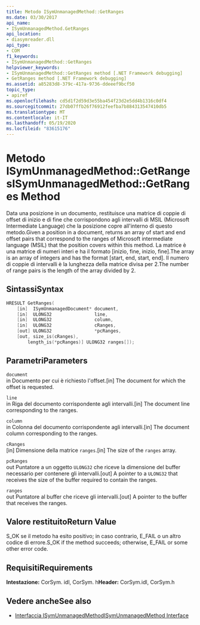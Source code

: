 ```yaml
---
title: Metodo ISymUnmanagedMethod::GetRanges
ms.date: 03/30/2017
api_name:
- ISymUnmanagedMethod.GetRanges
api_location:
- diasymreader.dll
api_type:
- COM
f1_keywords:
- ISymUnmanagedMethod::GetRanges
helpviewer_keywords:
- ISymUnmanagedMethod::GetRanges method [.NET Framework debugging]
- GetRanges method [.NET Framework debugging]
ms.assetid: a85283d8-379c-417a-9736-ddeeef9bcf50
topic_type:
- apiref
ms.openlocfilehash: cd5d1f2d59d3e55ba454f23d2e5dd4b1316c0df4
ms.sourcegitcommit: 27db07ffb26f76912feefba7b884313547410db5
ms.translationtype: MT
ms.contentlocale: it-IT
ms.lasthandoff: 05/19/2020
ms.locfileid: "83615176"
---
```

# <a name="isymunmanagedmethodgetranges-method"></a><span data-ttu-id="87752-102">Metodo ISymUnmanagedMethod::GetRanges</span><span class="sxs-lookup"><span data-stu-id="87752-102">ISymUnmanagedMethod::GetRanges Method</span></span>
<span data-ttu-id="87752-103">Data una posizione in un documento, restituisce una matrice di coppie di offset di inizio e di fine che corrispondono agli intervalli di MSIL (Microsoft Intermediate Language) che la posizione copre all'interno di questo metodo.</span><span class="sxs-lookup"><span data-stu-id="87752-103">Given a position in a document, returns an array of start and end offset pairs that correspond to the ranges of Microsoft intermediate language (MSIL) that the position covers within this method.</span></span> <span data-ttu-id="87752-104">La matrice è una matrice di numeri interi e ha il formato [inizio, fine, inizio, fine].</span><span class="sxs-lookup"><span data-stu-id="87752-104">The array is an array of integers and has the format [start, end, start, end].</span></span> <span data-ttu-id="87752-105">Il numero di coppie di intervalli è la lunghezza della matrice divisa per 2.</span><span class="sxs-lookup"><span data-stu-id="87752-105">The number of range pairs is the length of the array divided by 2.</span></span>  
  
## <a name="syntax"></a><span data-ttu-id="87752-106">Sintassi</span><span class="sxs-lookup"><span data-stu-id="87752-106">Syntax</span></span>  
  
```cpp  
HRESULT GetRanges(  
    [in]  ISymUnmanagedDocument* document,  
    [in]  ULONG32                line,  
    [in]  ULONG32                column,  
    [in]  ULONG32                cRanges,  
    [out] ULONG32                *pcRanges,  
    [out, size_is(cRanges),  
        length_is(*pcRanges)] ULONG32 ranges[]);  
```  
  
## <a name="parameters"></a><span data-ttu-id="87752-107">Parametri</span><span class="sxs-lookup"><span data-stu-id="87752-107">Parameters</span></span>  
 `document`  
 <span data-ttu-id="87752-108">in Documento per cui è richiesto l'offset.</span><span class="sxs-lookup"><span data-stu-id="87752-108">[in] The document for which the offset is requested.</span></span>  
  
 `line`  
 <span data-ttu-id="87752-109">in Riga del documento corrispondente agli intervalli.</span><span class="sxs-lookup"><span data-stu-id="87752-109">[in] The document line corresponding to the ranges.</span></span>  
  
 `column`  
 <span data-ttu-id="87752-110">in Colonna del documento corrispondente agli intervalli.</span><span class="sxs-lookup"><span data-stu-id="87752-110">[in] The document column corresponding to the ranges.</span></span>  
  
 `cRanges`  
 <span data-ttu-id="87752-111">[in] Dimensione della matrice `ranges`.</span><span class="sxs-lookup"><span data-stu-id="87752-111">[in] The size of the `ranges` array.</span></span>  
  
 `pcRanges`  
 <span data-ttu-id="87752-112">out Puntatore a un oggetto `ULONG32` che riceve la dimensione del buffer necessario per contenere gli intervalli.</span><span class="sxs-lookup"><span data-stu-id="87752-112">[out] A pointer to a `ULONG32` that receives the size of the buffer required to contain the ranges.</span></span>  
  
 `ranges`  
 <span data-ttu-id="87752-113">out Puntatore al buffer che riceve gli intervalli.</span><span class="sxs-lookup"><span data-stu-id="87752-113">[out] A pointer to the buffer that receives the ranges.</span></span>  
  
## <a name="return-value"></a><span data-ttu-id="87752-114">Valore restituito</span><span class="sxs-lookup"><span data-stu-id="87752-114">Return Value</span></span>  
 <span data-ttu-id="87752-115">S_OK se il metodo ha esito positivo; in caso contrario, E_FAIL o un altro codice di errore.</span><span class="sxs-lookup"><span data-stu-id="87752-115">S_OK if the method succeeds; otherwise, E_FAIL or some other error code.</span></span>  
  
## <a name="requirements"></a><span data-ttu-id="87752-116">Requisiti</span><span class="sxs-lookup"><span data-stu-id="87752-116">Requirements</span></span>  
 <span data-ttu-id="87752-117">**Intestazione:** CorSym. idl, CorSym. h</span><span class="sxs-lookup"><span data-stu-id="87752-117">**Header:** CorSym.idl, CorSym.h</span></span>  
  
## <a name="see-also"></a><span data-ttu-id="87752-118">Vedere anche</span><span class="sxs-lookup"><span data-stu-id="87752-118">See also</span></span>

- [<span data-ttu-id="87752-119">Interfaccia ISymUnmanagedMethod</span><span class="sxs-lookup"><span data-stu-id="87752-119">ISymUnmanagedMethod Interface</span></span>](isymunmanagedmethod-interface.md)
